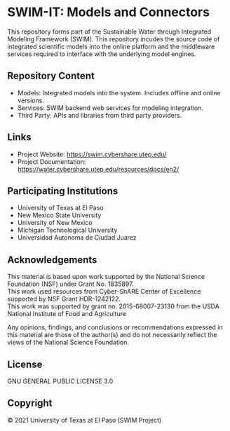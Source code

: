 # SWIM-IT: Models and Connectors
This repository forms part of the Sustainable Water through Integrated Modeling Framework (SWIM).
This repository incudes the source code of integrated scientific models into the online platform and
the middleware services required to interface with the underlying model engines.

## Repository Content
 - Models: Integrated models into the system. Includes offline and online versions.
 - Services: SWIM backend web services for modeling integration.
 - Third Party: APIs and libraries from third party providers.

## Links
 - Project Website: https://swim.cybershare.utep.edu/
 - Project Documentation: https://water.cybershare.utep.edu/resources/docs/en2/

## Participating Institutions
+ University of Texas at El Paso
+ New Mexico State University
+ University of New Mexico
+ Michigan Technological University
+ Universidad Autonoma de Ciudad Juarez

## Acknowledgements
This material is based upon work supported by the National Science Foundation (NSF) under Grant No. 1835897.    
This work used resources from Cyber-ShARE Center of Excellence supported by NSF Grant HDR-1242122.    
This work was supported by grant no. 2015-68007-23130 from the USDA National Institute of Food and Agriculture   

Any opinions, findings, and conclusions or recommendations expressed in this material are those of the author(s) and do not necessarily reflect the views of the National Science Foundation. 

## License
GNU GENERAL PUBLIC LICENSE  3.0

## Copyright
© 2021 University of Texas at El Paso (SWIM Project) 